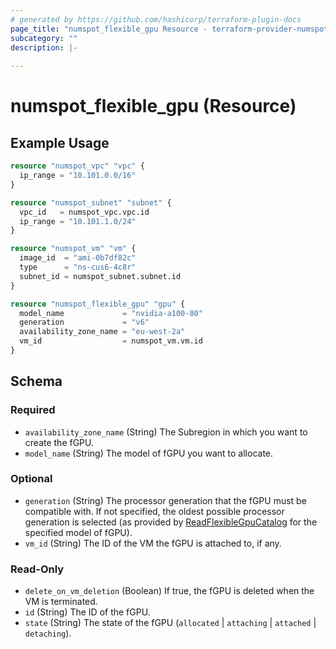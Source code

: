 ```yaml
---
# generated by https://github.com/hashicorp/terraform-plugin-docs
page_title: "numspot_flexible_gpu Resource - terraform-provider-numspot"
subcategory: ""
description: |-
  
---
```


# numspot_flexible_gpu (Resource)



## Example Usage

```terraform
resource "numspot_vpc" "vpc" {
  ip_range = "10.101.0.0/16"
}

resource "numspot_subnet" "subnet" {
  vpc_id   = numspot_vpc.vpc.id
  ip_range = "10.101.1.0/24"
}

resource "numspot_vm" "vm" {
  image_id  = "ami-0b7df82c"
  type      = "ns-cus6-4c8r"
  subnet_id = numspot_subnet.subnet.id
}

resource "numspot_flexible_gpu" "gpu" {
  model_name             = "nvidia-a100-80"
  generation             = "v6"
  availability_zone_name = "eu-west-2a"
  vm_id                  = numspot_vm.vm.id
}
```

<!-- schema generated by tfplugindocs -->
## Schema

### Required

- `availability_zone_name` (String) The Subregion in which you want to create the fGPU.
- `model_name` (String) The model of fGPU you want to allocate.

### Optional

- `generation` (String) The processor generation that the fGPU must be compatible with. If not specified, the oldest possible processor generation is selected (as provided by [ReadFlexibleGpuCatalog](#readflexiblegpucatalog) for the specified model of fGPU).
- `vm_id` (String) The ID of the VM the fGPU is attached to, if any.

### Read-Only

- `delete_on_vm_deletion` (Boolean) If true, the fGPU is deleted when the VM is terminated.
- `id` (String) The ID of the fGPU.
- `state` (String) The state of the fGPU (`allocated` \| `attaching` \| `attached` \| `detaching`).
